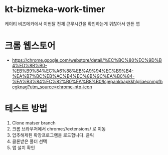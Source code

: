 # kt-bizmeka-work-timer
케이티 비즈메카에서 이번달 전체 근무시간을 확인하는게 귀찮아서 만든 앱

# 크롬 웹스토어
* https://chrome.google.com/webstore/detail/%EC%BC%80%EC%9D%B4%ED%8B%B0-%EB%B9%84%EC%A6%88%EB%A9%94%EC%B9%B4-%EA%B7%BC%EB%AC%B4%EC%8B%9C%EA%B0%84-%EA%B3%84%EC%82%B0%EA%B8%B0/lcjepankbapkkhlgliaecnmpfhcgknag?utm_source=chrome-ntp-icon

# 테스트 방법
1. Clone matser branch 
2. 크롬 브라우저에서 chrome://extensions/ 로 이동
3. 압추해제된 확장프로그램을 로드합니다. 클릭
4. 클론받은 폴더 선택
5. 앱 설치 확인
